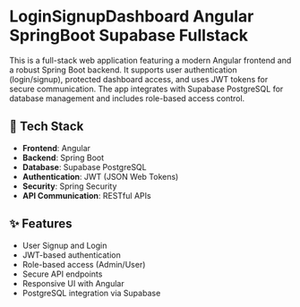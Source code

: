# LoginSignupDashboard Angular SpringBoot Supabase Fullstack

This is a full-stack web application featuring a modern Angular frontend and a robust Spring Boot backend. It supports user authentication (login/signup), protected dashboard access, and uses JWT tokens for secure communication. The app integrates with Supabase PostgreSQL for database management and includes role-based access control.

## 🔧 Tech Stack
- **Frontend**: Angular
- **Backend**: Spring Boot
- **Database**: Supabase PostgreSQL
- **Authentication**: JWT (JSON Web Tokens)
- **Security**: Spring Security
- **API Communication**: RESTful APIs

## ✨ Features
- User Signup and Login
- JWT-based authentication
- Role-based access (Admin/User)
- Secure API endpoints
- Responsive UI with Angular
- PostgreSQL integration via Supabase

